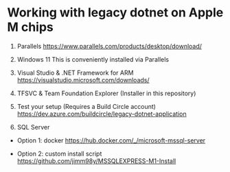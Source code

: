 # Working with legacy dotnet on Apple M chips 

1. Parallels 
https://www.parallels.com/products/desktop/download/

2. Windows 11
This is conveniently installed via Parallels

3. Visual Studio & .NET Framework for ARM
https://visualstudio.microsoft.com/downloads/

4. TFSVC & Team Foundation Explorer 
(Installer in this repository)

5. Test your setup (Requires a Build Circle account)
https://dev.azure.com/buildcircle/legacy-dotnet-application

6. SQL Server

* Option 1: docker 
https://hub.docker.com/_/microsoft-mssql-server

* Option 2: custom install script
https://github.com/jimm98y/MSSQLEXPRESS-M1-Install
